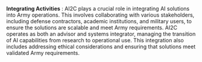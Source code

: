 **Integrating Activities** : AI2C plays a crucial role in integrating AI solutions into Army operations. This involves collaborating with various stakeholders, including defense contractors, academic institutions, and military users, to ensure the solutions are scalable and meet Army requirements. AI2C operates as both an advisor and systems integrator, managing the transition of AI capabilities from research to operational use. This integration also includes addressing ethical considerations and ensuring that solutions meet
validated Army requirements.

